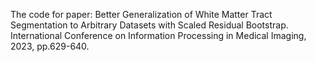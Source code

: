 The code for paper: Better Generalization of White Matter Tract Segmentation to Arbitrary Datasets with Scaled Residual Bootstrap. International Conference on Information Processing in Medical Imaging, 2023, pp.629-640. 
